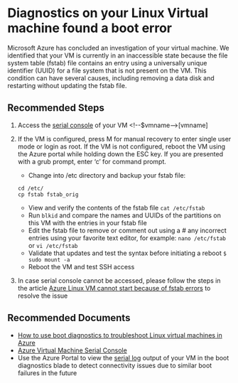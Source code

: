<properties
	pageTitle="VM boot error"
	description="Incorrect UUID in fstab"
	infoBubbleText="We found a file system table related issue. See details on the right."
	service="microsoft.compute"
	resource="virtualmachines"
	authors="craigwiand,timbasham"
	ms.author="tibasham"
	displayOrder="1"
	articleId="VMCannotSSH_72059703-AD61-42AF-BF8A-991A7DEFA197"
	diagnosticScenario="CantSSH"
	selfHelpType="diagnostics"
	supportTopicIds="32411835"
	resourceTags="linux"
	productPesIds="15571"
	cloudEnvironments="public,mooncake"
/>

# Diagnostics on your Linux Virtual machine found a boot error
<!--issueDescription-->
Microsoft Azure has concluded an investigation of your virtual machine. We identified that your VM is currently in an inaccessible state because the file system table (fstab) file contains an entry using a universally unique identifier (UUID) for a file system that is not present on the VM. This condition can have several causes, including removing a data disk and restarting without updating the fstab file.
<!--/issueDescription-->


## **Recommended Steps**

1. Access the [serial console](data-blade:Microsoft_Azure_Compute.SerialConsoleBlade.resourceId.$resourceId;data-blade-uri:{$domain}/#@microsoft.onmicrosoft.com/resource/{$resourceIdDecoded}/serialConsole) of your VM <!--$vmname-->[vmname]<!--/$vmname-->
2. If the VM is configured, press M for manual recovery to enter single user mode or login as root. If the VM is not configured, reboot the VM using the Azure portal while holding down the ESC key. If you are presented with a grub prompt, enter ‘c’ for command prompt.

	* Change into /etc directory and backup your fstab file:

	```
	cd /etc/
	cp fstab fstab_orig
	```

	* View and verify the contents of the fstab file `cat /etc/fstab`
	* Run `blkid` and compare the names and UUIDs of the partitions on this VM with the entries in your fstab file
	* Edit the fstab file to remove or comment out using a # any incorrect entries using your favorite text editor, for example:
`nano /etc/fstab` or `vi /etc/fstab`
	* Validate that updates and test the syntax before initiating a reboot `$ sudo mount -a`
	* Reboot the VM and test SSH access

3. In case serial console cannot be accessed, please follow the steps in the article [Azure Linux VM cannot start because of fstab errors](https://support.microsoft.com/help/3206699) to resolve the issue

## **Recommended Documents**

* [How to use boot diagnostics to troubleshoot Linux virtual machines in Azure](https://docs.microsoft.com/azure/virtual-machines/linux/boot-diagnostics)<br>
* [Azure Virtual Machine Serial Console](https://docs.microsoft.com/azure/virtual-machines/troubleshooting/serial-console-linux)
* Use the Azure Portal to view the [serial log](data-blade:Microsoft_Azure_Compute.SerialConsoleLogBladeViewModel.resourceId.$resourceId;data-blade-uri:{$domain}/#@microsoft.onmicrosoft.com/resource/{$resourceIdDecoded}/bootDiagnostics) output of your VM in the boot diagnostics blade to detect connectivity issues due to similar boot failures in the future
